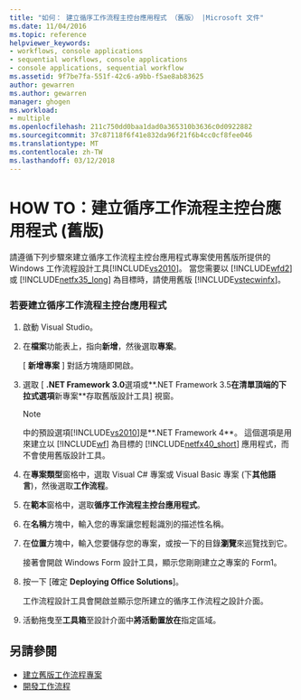 ```yaml
---
title: "如何： 建立循序工作流程主控台應用程式 （舊版） |Microsoft 文件"
ms.date: 11/04/2016
ms.topic: reference
helpviewer_keywords:
- workflows, console applications
- sequential workflows, console applications
- console applications, sequential workflow
ms.assetid: 9f7be7fa-551f-42c6-a9bb-f5ae8ab83625
author: gewarren
ms.author: gewarren
manager: ghogen
ms.workload:
- multiple
ms.openlocfilehash: 211c750dd0baa1dad0a365310b3636c0d0922882
ms.sourcegitcommit: 37c87118f6f41e832da96f21f6b4cc0cf8fee046
ms.translationtype: MT
ms.contentlocale: zh-TW
ms.lasthandoff: 03/12/2018
---
```

# <a name="how-to-create-sequential-workflow-console-applications-legacy"></a>HOW TO：建立循序工作流程主控台應用程式 (舊版)
請遵循下列步驟來建立循序工作流程主控台應用程式專案使用舊版所提供的 Windows 工作流程設計工具[!INCLUDE[vs2010](../misc/includes/vs2010_md.md)]。 當您需要以 [!INCLUDE[wfd2](../workflow-designer/includes/wfd2_md.md)] 或 [!INCLUDE[netfx35_long](../workflow-designer/includes/netfx35_long_md.md)] 為目標時，請使用舊版 [!INCLUDE[vstecwinfx](../workflow-designer/includes/vstecwinfx_md.md)]。

### <a name="to-create-a-sequential-workflow-console-application"></a>若要建立循序工作流程主控台應用程式

1.  啟動 Visual Studio。

2.  在**檔案**功能表上，指向**新增**，然後選取**專案**。

     [ **新增專案** ] 對話方塊隨即開啟。

3.  選取 [ **.NET Framework 3.0**選項或**.NET Framework 3.5**在清單頂端的下拉式選項**新專案**存取舊版設計工具] 視窗。

    > [!NOTE]
    > 中的預設選項[!INCLUDE[vs2010](../misc/includes/vs2010_md.md)]是**.NET Framework 4**。 這個選項是用來建立以 [!INCLUDE[wf](../workflow-designer/includes/wf_md.md)] 為目標的 [!INCLUDE[netfx40_short](../workflow-designer/includes/netfx40_short_md.md)] 應用程式，而不會使用舊版設計工具。

4.  在**專案類型**窗格中，選取 Visual C# 專案或 Visual Basic 專案 (下**其他語言**)，然後選取**工作流程**。

5.  在**範本**窗格中，選取**循序工作流程主控台應用程式**。

6.  在**名稱**方塊中，輸入您的專案讓您輕鬆識別的描述性名稱。

7.  在**位置**方塊中，輸入您要儲存您的專案，或按一下的目錄**瀏覽**來巡覽找到它。

     接著會開啟 Windows Form 設計工具，顯示您剛剛建立之專案的 Form1。

8.  按一下 [確定 **Deploying Office Solutions**]。

     工作流程設計工具會開啟並顯示您所建立的循序工作流程之設計介面。

9. 活動拖曳至**工具箱**至設計介面中**將活動置放在**指定區域。

## <a name="see-also"></a>另請參閱

- [建立舊版工作流程專案](../workflow-designer/creating-legacy-workflow-projects.md)
- [開發工作流程](http://msdn.microsoft.com/en-us/557bcb1f-a7ab-49f6-8df7-2706b7001301)